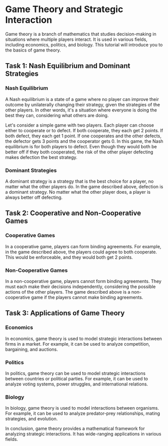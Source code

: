 # Game Theory and Strategic Interaction

Game theory is a branch of mathematics that studies decision-making in situations where multiple players interact. It is used in various fields, including economics, politics, and biology. This tutorial will introduce you to the basics of game theory.

## Task 1: Nash Equilibrium and Dominant Strategies

### Nash Equilibrium

A Nash equilibrium is a state of a game where no player can improve their outcome by unilaterally changing their strategy, given the strategies of the other players. In other words, it's a situation where everyone is doing the best they can, considering what others are doing.

Let's consider a simple game with two players. Each player can choose either to cooperate or to defect. If both cooperate, they each get 2 points. If both defect, they each get 1 point. If one cooperates and the other defects, the defector gets 3 points and the cooperator gets 0. In this game, the Nash equilibrium is for both players to defect. Even though they would both be better off if they both cooperated, the risk of the other player defecting makes defection the best strategy.

### Dominant Strategies

A dominant strategy is a strategy that is the best choice for a player, no matter what the other players do. In the game described above, defection is a dominant strategy. No matter what the other player does, a player is always better off defecting.

## Task 2: Cooperative and Non-Cooperative Games

### Cooperative Games

In a cooperative game, players can form binding agreements. For example, in the game described above, the players could agree to both cooperate. This would be enforceable, and they would both get 2 points.

### Non-Cooperative Games

In a non-cooperative game, players cannot form binding agreements. They must each make their decisions independently, considering the possible actions of the other players. The game described above is a non-cooperative game if the players cannot make binding agreements.

## Task 3: Applications of Game Theory

### Economics

In economics, game theory is used to model strategic interactions between firms in a market. For example, it can be used to analyze competition, bargaining, and auctions.

### Politics

In politics, game theory can be used to model strategic interactions between countries or political parties. For example, it can be used to analyze voting systems, power struggles, and international relations.

### Biology

In biology, game theory is used to model interactions between organisms. For example, it can be used to analyze predator-prey relationships, mating strategies, and evolution.

In conclusion, game theory provides a mathematical framework for analyzing strategic interactions. It has wide-ranging applications in various fields.